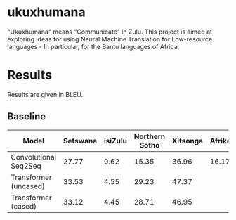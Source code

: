 # ukuxhumana

"Ukuxhumana" means "Communicate" in Zulu. This project is aimed at exploring ideas for using Neural Machine Translation for Low-resource languages - In particular, for the Bantu languages of Africa.

# Results
Results are given in BLEU.
## Baseline 

| Model | Setswana | isiZulu | Northern Sotho | Xitsonga | Afrikaans |
| ------- | ------- |------- |------- |------- |------- |
| Convolutional Seq2Seq  | 27.77  | 0.62 | 15.35 | 36.96 | 16.17 |
| Transformer (uncased)  | 33.53  | 4.55 | 29.23 | 47.37 |   |
| Transformer (cased)    | 33.12  | 4.45 | 28.71 | 46.95 |   |
